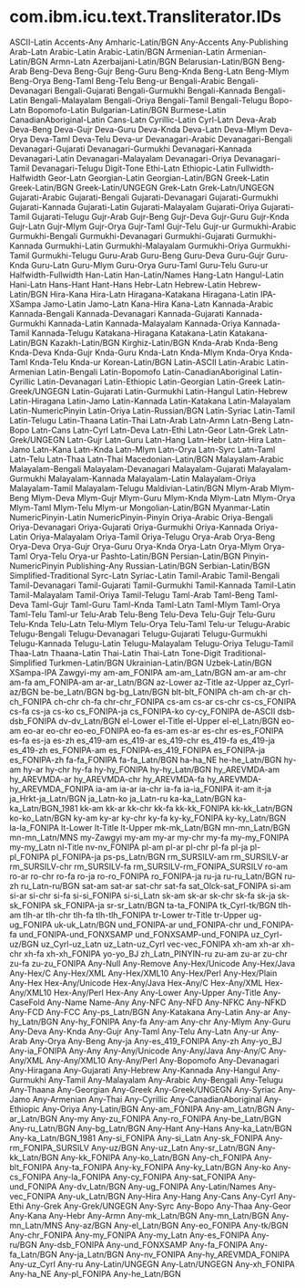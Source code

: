 # com.ibm.icu.text.Transliterator.IDs

ASCII-Latin
Accents-Any
Amharic-Latin/BGN
Any-Accents
Any-Publishing
Arab-Latn
Arabic-Latin
Arabic-Latin/BGN
Armenian-Latin
Armenian-Latin/BGN
Armn-Latn
Azerbaijani-Latin/BGN
Belarusian-Latin/BGN
Beng-Arab
Beng-Deva
Beng-Gujr
Beng-Guru
Beng-Knda
Beng-Latn
Beng-Mlym
Beng-Orya
Beng-Taml
Beng-Telu
Beng-ur
Bengali-Arabic
Bengali-Devanagari
Bengali-Gujarati
Bengali-Gurmukhi
Bengali-Kannada
Bengali-Latin
Bengali-Malayalam
Bengali-Oriya
Bengali-Tamil
Bengali-Telugu
Bopo-Latn
Bopomofo-Latin
Bulgarian-Latin/BGN
Burmese-Latin
CanadianAboriginal-Latin
Cans-Latn
Cyrillic-Latin
Cyrl-Latn
Deva-Arab
Deva-Beng
Deva-Gujr
Deva-Guru
Deva-Knda
Deva-Latn
Deva-Mlym
Deva-Orya
Deva-Taml
Deva-Telu
Deva-ur
Devanagari-Arabic
Devanagari-Bengali
Devanagari-Gujarati
Devanagari-Gurmukhi
Devanagari-Kannada
Devanagari-Latin
Devanagari-Malayalam
Devanagari-Oriya
Devanagari-Tamil
Devanagari-Telugu
Digit-Tone
Ethi-Latn
Ethiopic-Latin
Fullwidth-Halfwidth
Geor-Latn
Georgian-Latin
Georgian-Latin/BGN
Greek-Latin
Greek-Latin/BGN
Greek-Latin/UNGEGN
Grek-Latn
Grek-Latn/UNGEGN
Gujarati-Arabic
Gujarati-Bengali
Gujarati-Devanagari
Gujarati-Gurmukhi
Gujarati-Kannada
Gujarati-Latin
Gujarati-Malayalam
Gujarati-Oriya
Gujarati-Tamil
Gujarati-Telugu
Gujr-Arab
Gujr-Beng
Gujr-Deva
Gujr-Guru
Gujr-Knda
Gujr-Latn
Gujr-Mlym
Gujr-Orya
Gujr-Taml
Gujr-Telu
Gujr-ur
Gurmukhi-Arabic
Gurmukhi-Bengali
Gurmukhi-Devanagari
Gurmukhi-Gujarati
Gurmukhi-Kannada
Gurmukhi-Latin
Gurmukhi-Malayalam
Gurmukhi-Oriya
Gurmukhi-Tamil
Gurmukhi-Telugu
Guru-Arab
Guru-Beng
Guru-Deva
Guru-Gujr
Guru-Knda
Guru-Latn
Guru-Mlym
Guru-Orya
Guru-Taml
Guru-Telu
Guru-ur
Halfwidth-Fullwidth
Han-Latin
Han-Latin/Names
Hang-Latn
Hangul-Latin
Hani-Latn
Hans-Hant
Hant-Hans
Hebr-Latn
Hebrew-Latin
Hebrew-Latin/BGN
Hira-Kana
Hira-Latn
Hiragana-Katakana
Hiragana-Latin
IPA-XSampa
Jamo-Latin
Jamo-Latn
Kana-Hira
Kana-Latn
Kannada-Arabic
Kannada-Bengali
Kannada-Devanagari
Kannada-Gujarati
Kannada-Gurmukhi
Kannada-Latin
Kannada-Malayalam
Kannada-Oriya
Kannada-Tamil
Kannada-Telugu
Katakana-Hiragana
Katakana-Latin
Katakana-Latin/BGN
Kazakh-Latin/BGN
Kirghiz-Latin/BGN
Knda-Arab
Knda-Beng
Knda-Deva
Knda-Gujr
Knda-Guru
Knda-Latn
Knda-Mlym
Knda-Orya
Knda-Taml
Knda-Telu
Knda-ur
Korean-Latin/BGN
Latin-ASCII
Latin-Arabic
Latin-Armenian
Latin-Bengali
Latin-Bopomofo
Latin-CanadianAboriginal
Latin-Cyrillic
Latin-Devanagari
Latin-Ethiopic
Latin-Georgian
Latin-Greek
Latin-Greek/UNGEGN
Latin-Gujarati
Latin-Gurmukhi
Latin-Hangul
Latin-Hebrew
Latin-Hiragana
Latin-Jamo
Latin-Kannada
Latin-Katakana
Latin-Malayalam
Latin-NumericPinyin
Latin-Oriya
Latin-Russian/BGN
Latin-Syriac
Latin-Tamil
Latin-Telugu
Latin-Thaana
Latin-Thai
Latn-Arab
Latn-Armn
Latn-Beng
Latn-Bopo
Latn-Cans
Latn-Cyrl
Latn-Deva
Latn-Ethi
Latn-Geor
Latn-Grek
Latn-Grek/UNGEGN
Latn-Gujr
Latn-Guru
Latn-Hang
Latn-Hebr
Latn-Hira
Latn-Jamo
Latn-Kana
Latn-Knda
Latn-Mlym
Latn-Orya
Latn-Syrc
Latn-Taml
Latn-Telu
Latn-Thaa
Latn-Thai
Macedonian-Latin/BGN
Malayalam-Arabic
Malayalam-Bengali
Malayalam-Devanagari
Malayalam-Gujarati
Malayalam-Gurmukhi
Malayalam-Kannada
Malayalam-Latin
Malayalam-Oriya
Malayalam-Tamil
Malayalam-Telugu
Maldivian-Latin/BGN
Mlym-Arab
Mlym-Beng
Mlym-Deva
Mlym-Gujr
Mlym-Guru
Mlym-Knda
Mlym-Latn
Mlym-Orya
Mlym-Taml
Mlym-Telu
Mlym-ur
Mongolian-Latin/BGN
Myanmar-Latin
NumericPinyin-Latin
NumericPinyin-Pinyin
Oriya-Arabic
Oriya-Bengali
Oriya-Devanagari
Oriya-Gujarati
Oriya-Gurmukhi
Oriya-Kannada
Oriya-Latin
Oriya-Malayalam
Oriya-Tamil
Oriya-Telugu
Orya-Arab
Orya-Beng
Orya-Deva
Orya-Gujr
Orya-Guru
Orya-Knda
Orya-Latn
Orya-Mlym
Orya-Taml
Orya-Telu
Orya-ur
Pashto-Latin/BGN
Persian-Latin/BGN
Pinyin-NumericPinyin
Publishing-Any
Russian-Latin/BGN
Serbian-Latin/BGN
Simplified-Traditional
Syrc-Latn
Syriac-Latin
Tamil-Arabic
Tamil-Bengali
Tamil-Devanagari
Tamil-Gujarati
Tamil-Gurmukhi
Tamil-Kannada
Tamil-Latin
Tamil-Malayalam
Tamil-Oriya
Tamil-Telugu
Taml-Arab
Taml-Beng
Taml-Deva
Taml-Gujr
Taml-Guru
Taml-Knda
Taml-Latn
Taml-Mlym
Taml-Orya
Taml-Telu
Taml-ur
Telu-Arab
Telu-Beng
Telu-Deva
Telu-Gujr
Telu-Guru
Telu-Knda
Telu-Latn
Telu-Mlym
Telu-Orya
Telu-Taml
Telu-ur
Telugu-Arabic
Telugu-Bengali
Telugu-Devanagari
Telugu-Gujarati
Telugu-Gurmukhi
Telugu-Kannada
Telugu-Latin
Telugu-Malayalam
Telugu-Oriya
Telugu-Tamil
Thaa-Latn
Thaana-Latin
Thai-Latin
Thai-Latn
Tone-Digit
Traditional-Simplified
Turkmen-Latin/BGN
Ukrainian-Latin/BGN
Uzbek-Latin/BGN
XSampa-IPA
Zawgyi-my
am-am_FONIPA
am-am_Latn/BGN
am-ar
am-chr
am-fa
am_FONIPA-am
ar-ar_Latn/BGN
az-Lower
az-Title
az-Upper
az_Cyrl-az/BGN
be-be_Latn/BGN
bg-bg_Latn/BGN
blt-blt_FONIPA
ch-am
ch-ar
ch-ch_FONIPA
ch-chr
ch-fa
chr-chr_FONIPA
cs-am
cs-ar
cs-chr
cs-cs_FONIPA
cs-fa
cs-ja
cs-ko
cs_FONIPA-ja
cs_FONIPA-ko
cy-cy_FONIPA
de-ASCII
dsb-dsb_FONIPA
dv-dv_Latn/BGN
el-Lower
el-Title
el-Upper
el-el_Latn/BGN
eo-am
eo-ar
eo-chr
eo-eo_FONIPA
eo-fa
es-am
es-ar
es-chr
es-es_FONIPA
es-fa
es-ja
es-zh
es_419-am
es_419-ar
es_419-chr
es_419-fa
es_419-ja
es_419-zh
es_FONIPA-am
es_FONIPA-es_419_FONIPA
es_FONIPA-ja
es_FONIPA-zh
fa-fa_FONIPA
fa-fa_Latn/BGN
ha-ha_NE
he-he_Latn/BGN
hy-am
hy-ar
hy-chr
hy-fa
hy-hy_FONIPA
hy-hy_Latn/BGN
hy_AREVMDA-am
hy_AREVMDA-ar
hy_AREVMDA-chr
hy_AREVMDA-fa
hy_AREVMDA-hy_AREVMDA_FONIPA
ia-am
ia-ar
ia-chr
ia-fa
ia-ia_FONIPA
it-am
it-ja
ja_Hrkt-ja_Latn/BGN
ja_Latn-ko
ja_Latn-ru
ka-ka_Latn/BGN
ka-ka_Latn/BGN_1981
kk-am
kk-ar
kk-chr
kk-fa
kk-kk_FONIPA
kk-kk_Latn/BGN
ko-ko_Latn/BGN
ky-am
ky-ar
ky-chr
ky-fa
ky-ky_FONIPA
ky-ky_Latn/BGN
la-la_FONIPA
lt-Lower
lt-Title
lt-Upper
mk-mk_Latn/BGN
mn-mn_Latn/BGN
mn-mn_Latn/MNS
my-Zawgyi
my-am
my-ar
my-chr
my-fa
my-my_FONIPA
my-my_Latn
nl-Title
nv-nv_FONIPA
pl-am
pl-ar
pl-chr
pl-fa
pl-ja
pl-pl_FONIPA
pl_FONIPA-ja
ps-ps_Latn/BGN
rm_SURSILV-am
rm_SURSILV-ar
rm_SURSILV-chr
rm_SURSILV-fa
rm_SURSILV-rm_FONIPA_SURSILV
ro-am
ro-ar
ro-chr
ro-fa
ro-ja
ro-ro_FONIPA
ro_FONIPA-ja
ru-ja
ru-ru_Latn/BGN
ru-zh
ru_Latn-ru/BGN
sat-am
sat-ar
sat-chr
sat-fa
sat_Olck-sat_FONIPA
si-am
si-ar
si-chr
si-fa
si-si_FONIPA
si-si_Latn
sk-am
sk-ar
sk-chr
sk-fa
sk-ja
sk-sk_FONIPA
sk_FONIPA-ja
sr-sr_Latn/BGN
ta-ta_FONIPA
tk_Cyrl-tk/BGN
tlh-am
tlh-ar
tlh-chr
tlh-fa
tlh-tlh_FONIPA
tr-Lower
tr-Title
tr-Upper
ug-ug_FONIPA
uk-uk_Latn/BGN
und_FONIPA-ar
und_FONIPA-chr
und_FONIPA-fa
und_FONIPA-und_FONXSAMP
und_FONXSAMP-und_FONIPA
uz_Cyrl-uz/BGN
uz_Cyrl-uz_Latn
uz_Latn-uz_Cyrl
vec-vec_FONIPA
xh-am
xh-ar
xh-chr
xh-fa
xh-xh_FONIPA
yo-yo_BJ
zh_Latn_PINYIN-ru
zu-am
zu-ar
zu-chr
zu-fa
zu-zu_FONIPA
Any-Null
Any-Remove
Any-Hex/Unicode
Any-Hex/Java
Any-Hex/C
Any-Hex/XML
Any-Hex/XML10
Any-Hex/Perl
Any-Hex/Plain
Any-Hex
Hex-Any/Unicode
Hex-Any/Java
Hex-Any/C
Hex-Any/XML
Hex-Any/XML10
Hex-Any/Perl
Hex-Any
Any-Lower
Any-Upper
Any-Title
Any-CaseFold
Any-Name
Name-Any
Any-NFC
Any-NFD
Any-NFKC
Any-NFKD
Any-FCD
Any-FCC
Any-ps_Latn/BGN
Any-Katakana
Any-Latin
Any-ar
Any-hy_Latn/BGN
Any-hy_FONIPA
Any-fa
Any-am
Any-chr
Any-Mlym
Any-Guru
Any-Deva
Any-Knda
Any-Gujr
Any-Taml
Any-Telu
Any-Latn
Any-ur
Any-Arab
Any-Orya
Any-Beng
Any-ja
Any-es_419_FONIPA
Any-zh
Any-yo_BJ
Any-ia_FONIPA
Any-Any
Any-Any/Unicode
Any-Any/Java
Any-Any/C
Any-Any/XML
Any-Any/XML10
Any-Any/Perl
Any-Bopomofo
Any-Devanagari
Any-Hiragana
Any-Gujarati
Any-Hebrew
Any-Kannada
Any-Hangul
Any-Gurmukhi
Any-Tamil
Any-Malayalam
Any-Arabic
Any-Bengali
Any-Telugu
Any-Thaana
Any-Georgian
Any-Greek
Any-Greek/UNGEGN
Any-Syriac
Any-Jamo
Any-Armenian
Any-Thai
Any-Cyrillic
Any-CanadianAboriginal
Any-Ethiopic
Any-Oriya
Any-Latin/BGN
Any-am_FONIPA
Any-am_Latn/BGN
Any-ar_Latn/BGN
Any-my
Any-zu_FONIPA
Any-ro_FONIPA
Any-be_Latn/BGN
Any-ru_Latn/BGN
Any-bg_Latn/BGN
Any-Hant
Any-Hans
Any-ka_Latn/BGN
Any-ka_Latn/BGN_1981
Any-si_FONIPA
Any-si_Latn
Any-sk_FONIPA
Any-rm_FONIPA_SURSILV
Any-uz/BGN
Any-uz_Latn
Any-sr_Latn/BGN
Any-kk_Latn/BGN
Any-kk_FONIPA
Any-ko_Latn/BGN
Any-ch_FONIPA
Any-blt_FONIPA
Any-ta_FONIPA
Any-ky_FONIPA
Any-ky_Latn/BGN
Any-ko
Any-cs_FONIPA
Any-la_FONIPA
Any-cy_FONIPA
Any-sat_FONIPA
Any-und_FONIPA
Any-dv_Latn/BGN
Any-ug_FONIPA
Any-Latin/Names
Any-vec_FONIPA
Any-uk_Latn/BGN
Any-Hira
Any-Hang
Any-Cans
Any-Cyrl
Any-Ethi
Any-Grek
Any-Grek/UNGEGN
Any-Syrc
Any-Bopo
Any-Thaa
Any-Geor
Any-Kana
Any-Hebr
Any-Armn
Any-mk_Latn/BGN
Any-mn_Latn/BGN
Any-mn_Latn/MNS
Any-az/BGN
Any-el_Latn/BGN
Any-eo_FONIPA
Any-tk/BGN
Any-chr_FONIPA
Any-my_FONIPA
Any-my_Latn
Any-es_FONIPA
Any-ru/BGN
Any-dsb_FONIPA
Any-und_FONXSAMP
Any-fa_FONIPA
Any-fa_Latn/BGN
Any-ja_Latn/BGN
Any-nv_FONIPA
Any-hy_AREVMDA_FONIPA
Any-uz_Cyrl
Any-ru
Any-Latin/UNGEGN
Any-Latn/UNGEGN
Any-xh_FONIPA
Any-ha_NE
Any-pl_FONIPA
Any-he_Latn/BGN

